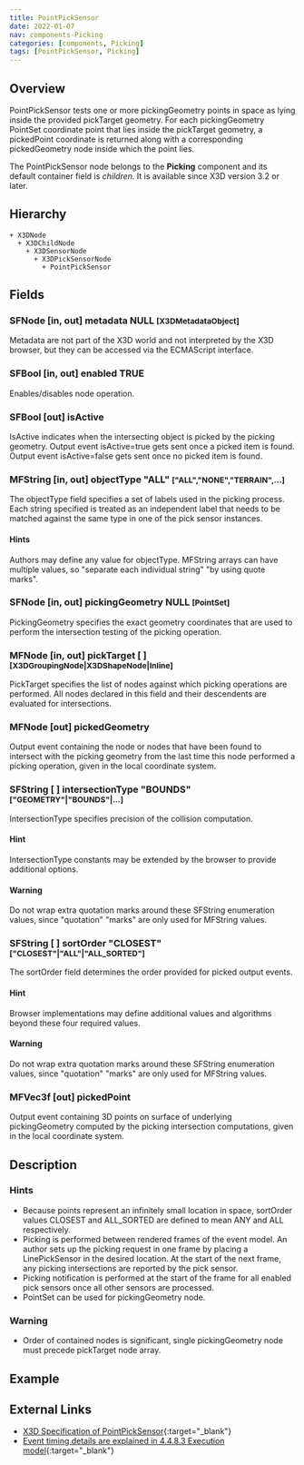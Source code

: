 ```yaml
---
title: PointPickSensor
date: 2022-01-07
nav: components-Picking
categories: [components, Picking]
tags: [PointPickSensor, Picking]
---
```

<style>
.post h3 {
  word-spacing: 0.2em;
}
</style>

## Overview

PointPickSensor tests one or more pickingGeometry points in space as lying inside the provided pickTarget geometry. For each pickingGeometry PointSet coordinate point that lies inside the pickTarget geometry, a pickedPoint coordinate is returned along with a corresponding pickedGeometry node inside which the point lies.

The PointPickSensor node belongs to the **Picking** component and its default container field is *children.* It is available since X3D version 3.2 or later.

## Hierarchy

```
+ X3DNode
  + X3DChildNode
    + X3DSensorNode
      + X3DPickSensorNode
        + PointPickSensor
```

## Fields

### SFNode [in, out] **metadata** NULL <small>[X3DMetadataObject]</small>

Metadata are not part of the X3D world and not interpreted by the X3D browser, but they can be accessed via the ECMAScript interface.

### SFBool [in, out] **enabled** TRUE

Enables/disables node operation.

### SFBool [out] **isActive**

IsActive indicates when the intersecting object is picked by the picking geometry. Output event isActive=true gets sent once a picked item is found. Output event isActive=false gets sent once no picked item is found.

### MFString [in, out] **objectType** "ALL" <small>["ALL","NONE","TERRAIN",...]</small>

The objectType field specifies a set of labels used in the picking process. Each string specified is treated as an independent label that needs to be matched against the same type in one of the pick sensor instances.

#### Hints

Authors may define any value for objectType. MFString arrays can have multiple values, so "separate each individual string" "by using quote marks".

### SFNode [in, out] **pickingGeometry** NULL <small>[PointSet]</small>

PickingGeometry specifies the exact geometry coordinates that are used to perform the intersection testing of the picking operation.

### MFNode [in, out] **pickTarget** [ ] <small>[X3DGroupingNode|X3DShapeNode|Inline]</small>

PickTarget specifies the list of nodes against which picking operations are performed. All nodes declared in this field and their descendents are evaluated for intersections.

### MFNode [out] **pickedGeometry**

Output event containing the node or nodes that have been found to intersect with the picking geometry from the last time this node performed a picking operation, given in the local coordinate system.

### SFString [ ] **intersectionType** "BOUNDS" <small>["GEOMETRY"|"BOUNDS"|...]</small>

IntersectionType specifies precision of the collision computation.

#### Hint

IntersectionType constants may be extended by the browser to provide additional options.

#### Warning

Do not wrap extra quotation marks around these SFString enumeration values, since "quotation" "marks" are only used for MFString values.

### SFString [ ] **sortOrder** "CLOSEST" <small>["CLOSEST"|"ALL"|"ALL_SORTED"]</small>

The sortOrder field determines the order provided for picked output events.

#### Hint

Browser implementations may define additional values and algorithms beyond these four required values.

#### Warning

Do not wrap extra quotation marks around these SFString enumeration values, since "quotation" "marks" are only used for MFString values.

### MFVec3f [out] **pickedPoint**

Output event containing 3D points on surface of underlying pickingGeometry computed by the picking intersection computations, given in the local coordinate system.

## Description

### Hints

- Because points represent an infinitely small location in space, sortOrder values CLOSEST and ALL_SORTED are defined to mean ANY and ALL respectively.
- Picking is performed between rendered frames of the event model. An author sets up the picking request in one frame by placing a LinePickSensor in the desired location. At the start of the next frame, any picking intersections are reported by the pick sensor.
- Picking notification is performed at the start of the frame for all enabled pick sensors once all other sensors are processed.
- PointSet can be used for pickingGeometry node.

### Warning

- Order of contained nodes is significant, single pickingGeometry node must precede pickTarget node array.

## Example

<x3d-canvas src="https://create3000.github.io/media/examples/Picking/PointPickSensor/PointPickSensor.x3d"></x3d-canvas>

## External Links

- [X3D Specification of PointPickSensor](https://www.web3d.org/documents/specifications/19775-1/V4.0/Part01/components/picking.html#PointPickSensor){:target="_blank"}
- [Event timing details are explained in 4.4.8.3 Execution model](https://www.web3d.org/files/specifications/19775-1/V3.3/Part01/concepts.html#ExecutionModel){:target="_blank"}
